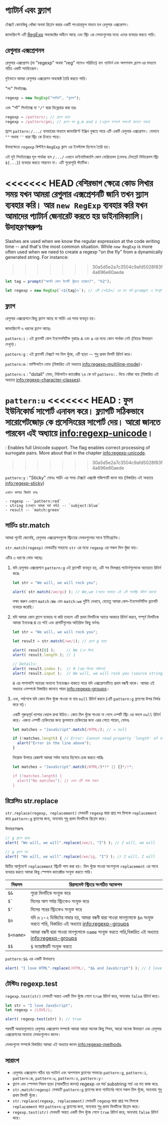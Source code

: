# প্যাটার্ন এবং ফ্ল্যাগ

টেক্সটে কোনকিছু খোঁজা অথবা রিপ্লেস করার একটি পাওয়ারফুল মাধ্যম হল রেগুলার এক্সপ্রেশন।

জাভাস্ক্রিপ্টে এটি [RegExp](mdn:js/RegExp) অবজেক্টের অধীনে আছে এবং স্ট্রিং এর মেথডগুলোর মধ্যে এদের ব্যবহার করতে পারি।

## রেগুলার এক্সপ্রেশনস

রেগুলার এক্সপ্রেশন (যা "regexp" অথবা "reg" নামেও পরিচিত) হল *প্যাটার্ন* এবং অপশনাল *ফ্ল্যাগ* এর মাধ্যমে গঠিত একটি সমন্বিতরূপ।

দুইভাবে আমরা রেগুলার এক্সপ্রেশন অবজেক্ট তৈরি করতে পারি।

"লং" সিনট্যাক্সঃ

```js
regexp = new RegExp("প্যাটার্ন", "ফ্ল্যাগ");
```

এবং "শর্ট" সিনট্যাক্স যা `"/"` দ্বারা ডিক্লেয়ার করা হয়ঃ

```js
regexp = /pattern/; // ফ্ল্যাগ ছাড়া
regexp = /pattern/gmi; // ফ্ল্যাগ সহ g,m and i (এগুলো সম্পর্কে সামনেই জানতে পারব)
```

স্ল্যাস `pattern:/.../` ব্যবহারের মাধ্যমে জাভাস্ক্রিপ্ট ইঞ্জিন বুঝতে পারে এটি একটি রেগুলার এক্সপ্রেশন। যেভাবে `""` অথবা `''` দ্বারা স্ট্রিং কে চিনতে পারে।

উভয়ক্ষেত্রে `regexp` বিল্টইন `RegExp` ক্লাস এর ইনস্ট্যান্স হিসেবে তৈরি হয়।

এই দুই সিনট্যাক্সের মূল পার্থক্য হল `/.../` এখানে ডাইনামিক্যালি কোন ভেরিয়েবল (যেমনঃ টেমপ্লেট লিটারেলস স্ট্রিং `${...}`) ব্যবহার করতে পারবেন না। এটি পুরোপুরি স্ট্যাটিক।

<<<<<<< HEAD
বেশিরভাগ ক্ষেত্রে কোড লিখার সময় যখন আমরা রেগুলার এক্সপ্রেশনটি জানি তখন স্ল্যাস ব্যবহার করি। আর `new RegExp` ব্যবহার করি যখন আমাদের প্যাটার্ন জেনারেট করতে হয় ডাইনামিক্যালি। উদাহরণস্বরুপঃ
=======
Slashes are used when we know the regular expression at the code writing time -- and that's the most common situation. While `new RegExp` is more often used when we need to create a regexp "on the fly" from a dynamically generated string. For instance:
>>>>>>> 30a5d5e2a7c3504c9afd5028f83f4a696e60aede

```js
let tag = prompt("আপনি কোন ট্যাগটি খুঁজতে চাচ্ছেন?", "h2");

let regexp = new RegExp(`<${tag}>`); // এটি /<h2>/ এর মত যদি prompt এ ইনপুট h2 দেয় 
```

## ফ্ল্যাগ

রেগুলার এক্সপ্রেশনে কিছু ফ্ল্যাগ আছে যা সার্চিং এর সময় ব্যবহৃত হয়।

জাভাস্ক্রিপ্টে ৬ ধরনের ফ্ল্যাগ আছেঃ

`pattern:i`
: এই ফ্ল্যাগটি কেস ইনসেনসিটিভ বুঝায়ঃ `A` এবং `a` এর মধ্যে কোন পার্থক্য নেই (নিচের উদাহরণ দেখুন)।

`pattern:g`
: এই ফ্ল্যাগটি টেক্সটে সব মিল খুঁজে, এটি ছাড়া -- শুধু প্রথম মিলটি রিটার্ন করে।

`pattern:m`
: মাল্টিলাইন মোড (বিস্তারিত এই অধ্যায়ে <info:regexp-multiline-mode>)।

`pattern:s`
: "dotall" মোড, নিউলাইন ক্যারেক্টার `\n` কে ডট `pattern:.` দিয়ে খোঁজা যায় (বিস্তারিত এই অধ্যায়ে <info:regexp-character-classes>).

`pattern:u`
<<<<<<< HEAD
: ফুল ইউনিকোর্ড সাপোর্ট এনাবল করে। ফ্ল্যাগটি সঠিকভাবে সারোগেটজোড় কে প্রসেসিংয়ের সাপোর্ট দেয়। আরো জানতে পারবেন এই অধ্যায়ে <info:regexp-unicode>।
=======
: Enables full Unicode support. The flag enables correct processing of surrogate pairs. More about that in the chapter <info:regexp-unicode>.
>>>>>>> 30a5d5e2a7c3504c9afd5028f83f4a696e60aede

`pattern:y`
: "Sticky" মোডঃ সার্চিং এর সময় টেক্সটে এক্স্যাক্ট পজিশনটি জানা যায় (বিস্তারিত এই অধ্যায়ে <info:regexp-sticky>)

```smart header="কালারস"
এখানে কালার স্কিমটা হলঃ

- regexp -- `pattern:red`
- string (যেখানে আমরা সার্চ করি) -- `subject:blue`
- result -- `match:green`
```

## সার্চিংঃ str.match

আমরা পূর্বেই জেনেছি, রেগুলার এক্সপ্রেশনগুলো স্ট্রিংয়ের মেথডগুলোর সাথে ইন্টিগ্রেটেড।

`str.match(regexp)` মেথডটির সাহায্যে `str` এর মধ্যে `regexp` এর সকল মিল খুঁজা যায়।

এটির ৩ ধরণের মোড আছেঃ

1. যদি রেগুলার এক্সপ্রেশনে `pattern:g` এই ফ্ল্যাগটি ব্যবহৃত হয়, এটি সব মিলপ্রাপ্ত প্যাটার্নগুলোকে অ্যারেতে রিটার্ন করেঃ
    ```js run
    let str = "We will, we will rock you";

    alert( str.match(/we/gi) ); // We,we (অ্যারে আকারে এই ২টি সাবস্ট্রিং রিটার্ন করবে)
    ```
    লক্ষ্য করুন এখানে `match:We` এবং `match:we` দুটিই দেখাবে, যেহেতু আমরা কেস-ইনসেনসিটিভ ফ্ল্যাগটি ব্যবহার করেছি।

2. যদি আমরা কোন ফ্ল্যাগ ব্যবহার না করি তাহলে এটি প্রথম মিলটিকে অ্যারে আকারে রিটার্ন করবে, সম্পূর্ন মিলটিকে আমরা ইনডেক্স `0` তে পাই এবং প্রপার্টিগুলোর অতিরিক্ত কিছু বর্ননাঃ
    ```js run
    let str = "We will, we will rock you";

    let result = str.match(/we/i); // ফ্ল্যাগ g ছাড়া

    alert( result[0] );     // We (১ম মিল)
    alert( result.length ); // 1

    // Details:
    alert( result.index );  // 0 (প্রাপ্ত মিলের পজিশন)
    alert( result.input );  // We will, we will rock you (source string)
    ```
    `0` এর পাশাপাশি অ্যারের অন্যান্য ইনডেক্সও থাকতে পারে যদি এক্সপ্রেশনটিতে প্রথম বন্ধনী থাকে। আমরা এই অধ্যায়ে এসম্পর্কে বিস্তারিত জানতে পারব  <info:regexp-groups>।

3. এবং, সর্বশেষে যদি কোন মিল খুঁজে পাওয়া না যায় `null` রিটার্ন করবে (এটি `pattern:g` ফ্ল্যাগের উপর নির্ভর করে না)।

    একটি গুরুত্বপূর্ন ব্যাপার খেয়াল রাখা উচিত। কোন মিল খুঁজে পাওয়া না গেলে এম্পটি স্ট্রিং এর বদলে `null` রিটার্ন করে। এজন্য এম্পটি চেকিংয়ের জন্য ভুলভাবে চেকিংয়ের জন্য এরর পেতে পারেন, যেমনঃ

    ```js run
    let matches = "JavaScript".match(/HTML/); // = null

    if (!matches.length) { // Error: Cannot read property 'length' of null
      alert("Error in the line above");
    }
    ```

    নিম্নোক্ত উপায়ে রেজাল্ট আমরা সর্বদা অ্যারে হিসেবে চেক করতে পারিঃ

    ```js run
    let matches = "JavaScript".match(/HTML/)*!* || []*/!*;

    if (!matches.length) {
      alert("No matches"); // এখন এটি কাজ করবে
    }
    ```

## রিপ্লেসিংঃ str.replace

`str.replace(regexp, replacement)` মেথডটি `regexp` দ্বারা প্রাপ্ত সব মিলকে `replacement` করে `pattern:g` ফ্ল্যাগের জন্য, অন্যথায় শুধু প্রথম মিলটিকে রিপ্লেস করে। 

উদাহরণস্বরূপঃ

```js run
// g ফ্ল্যাগ ছাড়া
alert( "We will, we will".replace(/we/i, "I") ); // I will, we will

// g ফ্ল্যাগ সহ
alert( "We will, we will".replace(/we/ig, "I") ); // I will, I will
```

দ্বিতীয় আর্গুমেন্টে `replacement` স্ট্রিংটি পাস করা হয়। মিল খুঁজে পাওয়া অংশগুলো `replacement` এর সাথে ব্যবহার করতে আমরা কিছু স্পেশাল ক্যারেক্টার সংযুক্ত করতে পারি। 

| সিম্বলস | রিপ্লসমেন্ট স্ট্রিংয়ে সংগঠিত অ্যাকশন |
|--------|--------|
|`$&`|পুরো মিলটিকে সংযুক্ত করে|
|<code>$&#096;</code>|মিলের আগ পর্যন্ত স্ট্রিংকেও সংযুক্ত করে|
|`$'`|মিলের পরের স্ট্রিংকেও সংযুক্ত করে|
|`$n`|যদি `n` ১-২ ডিজিটের নাম্বার হয়, আমরা বন্ধনী দ্বারা পাওয়া মানগুলোকে `$n` সংযুক্ত করতে পারি, বিস্তারিত এই অধ্যায়ে <info:regexp-groups>|
|`$<name>`|আমরা বন্ধনী দ্বারা পাওয়া মানগুলোকে `name` সংযুক্ত করতে পারি,বিস্তারিত এই অধ্যায়ে <info:regexp-groups>|
|`$$`|`$` ক্যারাক্টারটি সংযুক্ত করতে|

`pattern:$&` এর একটি উদাহরণঃ

```js run
alert( "I love HTML".replace(/HTML/, "$& and JavaScript") ); // I love HTML and JavaScript
```

## টেস্টিংঃ regexp.test

`regexp.test(str)` মেথডটি অন্তত একটি মিল খুঁজে পেলে `true` রিটার্ন করে, অন্যথায় `false` রিটার্ন করে।

```js run
let str = "I love JavaScript";
let regexp = /LOVE/i;

alert( regexp.test(str) ); // true
```

পরবর্তী অধ্যায়গুলোতে রেগুলার এক্সপ্রেশন সম্পর্কে আমরা আরো অনেক কিছু শিখব, আরো অনেক উদাহরণ এবং রেগুলার এক্সপ্রেশনের অন্যান্য মেথডগুলোও জানব।

মেথডগুলো সম্পর্কে বিস্তারিত আমরা এই অধ্যায়ে জানব <info:regexp-methods>.

## সারাংশ

- রেগুলার এক্সপ্রেশন গঠিত হয় প্যাটার্ন এবং অপশনাল ফ্ল্যাগের সমন্বয়েঃ `pattern:g`, `pattern:i`, `pattern:m`, `pattern:u`, `pattern:s`, `pattern:y`।
- ফ্ল্যাগ এবং স্পেশাল সিম্বল ছাড়া (পরবর্তীতে জানব) regexp এর সার্চ substring সার্চ এর মত কাজ করে.
- `str.match(regexp)` মেথডটি `pattern:g` ফ্ল্যাগের জন্য প্যাটার্নের সাথে সকল মিল খুঁজে, অন্যথায় শুধু প্রথম মিলটি খুঁজে। 
- `str.replace(regexp, replacement)` মেথডটি `regexp` দ্বারা প্রাপ্ত সব মিলকে `replacement` করে `pattern:g` ফ্ল্যাগের জন্য, অন্যথায় শুধু প্রথম মিলটিকে রিপ্লেস করে। 
- `regexp.test(str)` মেথডটি অন্তত একটি মিল খুঁজে পেলে `true` রিটার্ন করে, অন্যথায় `false` রিটার্ন করে।
